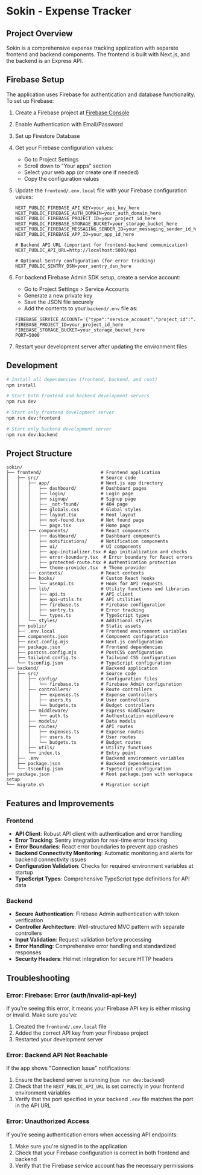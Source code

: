 # Sokin - Expense Tracker

## Project Overview

Sokin is a comprehensive expense tracking application with separate frontend and backend components. The frontend is built with Next.js, and the backend is an Express API.

## Firebase Setup

The application uses Firebase for authentication and database functionality. To set up Firebase:

1. Create a Firebase project at [Firebase Console](https://console.firebase.google.com/)
2. Enable Authentication with Email/Password
3. Set up Firestore Database
4. Get your Firebase configuration values:
   - Go to Project Settings
   - Scroll down to "Your apps" section
   - Select your web app (or create one if needed)
   - Copy the configuration values

5. Update the `frontend/.env.local` file with your Firebase configuration values:
   ```
   NEXT_PUBLIC_FIREBASE_API_KEY=your_api_key_here
   NEXT_PUBLIC_FIREBASE_AUTH_DOMAIN=your_auth_domain_here
   NEXT_PUBLIC_FIREBASE_PROJECT_ID=your_project_id_here
   NEXT_PUBLIC_FIREBASE_STORAGE_BUCKET=your_storage_bucket_here
   NEXT_PUBLIC_FIREBASE_MESSAGING_SENDER_ID=your_messaging_sender_id_here
   NEXT_PUBLIC_FIREBASE_APP_ID=your_app_id_here
   
   # Backend API URL (important for frontend-backend communication)
   NEXT_PUBLIC_API_URL=http://localhost:5000/api
   
   # Optional Sentry configuration (for error tracking)
   NEXT_PUBLIC_SENTRY_DSN=your_sentry_dsn_here
   ```

6. For backend Firebase Admin SDK setup, create a service account:
   - Go to Project Settings > Service Accounts
   - Generate a new private key
   - Save the JSON file securely
   - Add the contents to your `backend/.env` file as:
   ```
   FIREBASE_SERVICE_ACCOUNT='{"type":"service_account","project_id":"...","private_key_id":"...","private_key":"...","client_email":"...","client_id":"...","auth_uri":"...","token_uri":"...","auth_provider_x509_cert_url":"...","client_x509_cert_url":"..."}'
   FIREBASE_PROJECT_ID=your_project_id_here
   FIREBASE_STORAGE_BUCKET=your_storage_bucket_here
   PORT=5000
   ```

7. Restart your development server after updating the environment files

## Development

```bash
# Install all dependencies (frontend, backend, and root)
npm install

# Start both frontend and backend development servers
npm run dev

# Start only frontend development server
npm run dev:frontend

# Start only backend development server
npm run dev:backend
```

## Project Structure

```
sokin/
├── frontend/                      # Frontend application
│   ├── src/                       # Source code
│   │   ├── app/                   # Next.js app directory
│   │   │   ├── dashboard/         # Dashboard pages
│   │   │   ├── login/             # Login page
│   │   │   ├── signup/            # Signup page
│   │   │   ├── _not-found/        # 404 page
│   │   │   ├── globals.css        # Global styles
│   │   │   ├── layout.tsx         # Root layout
│   │   │   ├── not-found.tsx      # Not found page
│   │   │   └── page.tsx           # Home page
│   │   ├── components/            # React components
│   │   │   ├── dashboard/         # Dashboard components
│   │   │   ├── notifications/     # Notification components
│   │   │   ├── ui/                # UI components
│   │   │   ├── app-initializer.tsx # App initialization and checks
│   │   │   ├── error-boundary.tsx  # Error boundary for React errors
│   │   │   ├── protected-route.tsx # Authentication protection
│   │   │   └── theme-provider.tsx  # Theme provider
│   │   ├── contexts/              # React contexts
│   │   ├── hooks/                 # Custom React hooks
│   │   │   └── useApi.ts          # Hook for API requests
│   │   ├── lib/                   # Utility functions and libraries
│   │   │   ├── api.ts             # API client
│   │   │   ├── api-utils.ts       # API utilities
│   │   │   ├── firebase.ts        # Firebase configuration
│   │   │   ├── sentry.ts          # Error tracking
│   │   │   └── types.ts           # TypeScript types
│   │   └── styles/                # Additional styles
│   ├── public/                    # Static assets
│   ├── .env.local                 # Frontend environment variables
│   ├── components.json            # Component configuration
│   ├── next.config.mjs            # Next.js configuration
│   ├── package.json               # Frontend dependencies
│   ├── postcss.config.mjs         # PostCSS configuration
│   ├── tailwind.config.ts         # Tailwind CSS configuration
│   └── tsconfig.json              # TypeScript configuration
├── backend/                       # Backend application
│   ├── src/                       # Source code
│   │   ├── config/                # Configuration files
│   │   │   └── firebase.ts        # Firebase Admin configuration
│   │   ├── controllers/           # Route controllers
│   │   │   ├── expenses.ts        # Expense controllers
│   │   │   ├── users.ts           # User controllers
│   │   │   └── budgets.ts         # Budget controllers
│   │   ├── middleware/            # Express middleware
│   │   │   └── auth.ts            # Authentication middleware
│   │   ├── models/                # Data models
│   │   ├── routes/                # API routes
│   │   │   ├── expenses.ts        # Expense routes
│   │   │   ├── users.ts           # User routes
│   │   │   └── budgets.ts         # Budget routes
│   │   ├── utils/                 # Utility functions
│   │   └── index.ts               # Entry point
│   ├── .env                       # Backend environment variables
│   ├── package.json               # Backend dependencies
│   └── tsconfig.json              # TypeScript configuration
├── package.json                   # Root package.json with workspace setup
└── migrate.sh                     # Migration script
```

## Features and Improvements

### Frontend
- **API Client**: Robust API client with authentication and error handling
- **Error Tracking**: Sentry integration for real-time error tracking
- **Error Boundaries**: React error boundaries to prevent app crashes
- **Backend Connectivity Monitoring**: Automatic monitoring and alerts for backend connectivity issues
- **Configuration Validation**: Checks for required environment variables at startup
- **TypeScript Types**: Comprehensive TypeScript type definitions for API data

### Backend
- **Secure Authentication**: Firebase Admin authentication with token verification
- **Controller Architecture**: Well-structured MVC pattern with separate controllers
- **Input Validation**: Request validation before processing
- **Error Handling**: Comprehensive error handling and standardized responses
- **Security Headers**: Helmet integration for secure HTTP headers

## Troubleshooting

### Error: Firebase: Error (auth/invalid-api-key)

If you're seeing this error, it means your Firebase API key is either missing or invalid. Make sure you've:
1. Created the `frontend/.env.local` file
2. Added the correct API key from your Firebase project
3. Restarted your development server

### Error: Backend API Not Reachable

If the app shows "Connection Issue" notifications:
1. Ensure the backend server is running (`npm run dev:backend`)
2. Check that the `NEXT_PUBLIC_API_URL` is set correctly in your frontend environment variables
3. Verify that the port specified in your backend `.env` file matches the port in the API URL

### Error: Unauthorized Access

If you're seeing authentication errors when accessing API endpoints:
1. Make sure you're signed in to the application
2. Check that your Firebase configuration is correct in both frontend and backend
3. Verify that the Firebase service account has the necessary permissions 